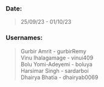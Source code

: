 ### Date:
> 25/09/23 - 01/10/23

### Usernames:
> Gurbir Amrit - gurbirRemy<br>
> Vinu Ihalagamage - vinui409<br>
> Bolu Yomi-Adeyemi - boluya<br>
> Harsimar Singh - sardarboi<br>
> Dhairya Bhatia - dhairyab0069<br>
